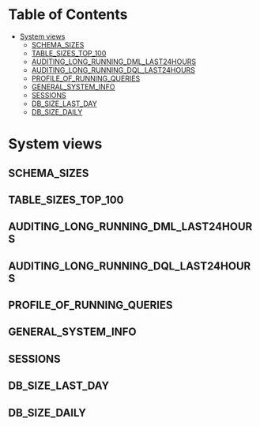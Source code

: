 # Table of Contents

<!-- toc -->

- [System views](#system-views)
  * [SCHEMA_SIZES](#schema_sizes)
  * [TABLE_SIZES_TOP_100](#table_sizes_top_100)
  * [AUDITING_LONG_RUNNING_DML_LAST24HOURS](#auditing_long_running_dml_last24hours)
  * [AUDITING_LONG_RUNNING_DQL_LAST24HOURS](#auditing_long_running_dql_last24hours)
  * [PROFILE_OF_RUNNING_QUERIES](#profile_of_running_queries)
  * [GENERAL_SYSTEM_INFO](#general_system_info)
  * [SESSIONS](#sessions)
  * [DB_SIZE_LAST_DAY](#db_size_last_day)
  * [DB_SIZE_DAILY](#db_size_daily)

<!-- tocstop -->

# System views

## SCHEMA_SIZES

## TABLE_SIZES_TOP_100

## AUDITING_LONG_RUNNING_DML_LAST24HOURS

## AUDITING_LONG_RUNNING_DQL_LAST24HOURS

## PROFILE_OF_RUNNING_QUERIES

## GENERAL_SYSTEM_INFO

## SESSIONS

## DB_SIZE_LAST_DAY

## DB_SIZE_DAILY